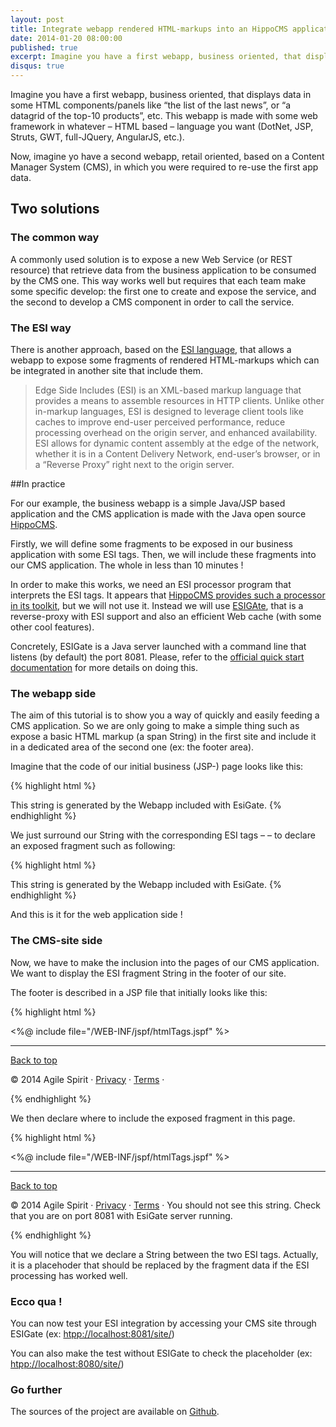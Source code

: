 ```yaml
---
layout: post
title: Integrate webapp rendered HTML-markups into an HippoCMS application with EsiGate
date: 2014-01-20 08:00:00
published: true
excerpt: Imagine you have a first webapp, business oriented, that displays data in some HTML components/panels like "the list of the last news", or "a datagrid of the top-10 products", etc. This webapp is made with some web framework in whatever – HTML based – language you want (DotNet, JSP, Struts, GWT, full-JQuery, AngularJS, etc.). Now, imagine yo have a second webapp, retail oriented, based on a Content Manager System (CMS), in which you were required to re-use the first app data. There are two approaches to solve your problem &#58; the common way or the ESI way.
disqus: true
---
```


Imagine you have a first webapp, business oriented, that displays data in some HTML components/panels like “the list of the last news”, or “a datagrid of the top-10 products”, etc. This webapp is made with some web framework in whatever – HTML based – language you want (DotNet, JSP, Struts, GWT, full-JQuery, AngularJS, etc.).

Now, imagine yo have a second webapp, retail oriented, based on a Content Manager System (CMS), in which you were required to re-use the first app data.

## Two solutions

### The common way

A commonly used solution is to expose a new Web Service (or REST resource) that retrieve data from the business application to be consumed by the CMS one. This way works well but requires that each team make some specific develop: the first one to create and expose the service, and the second to develop a CMS component in order to call the service.

### The ESI way

There is another approach, based on the [ESI language](http://www.w3.org/TR/esi-lang), that allows a webapp to expose some fragments of rendered HTML-markups which can be integrated in another site that include them.

> Edge Side Includes (ESI) is an XML-based markup language that provides a means to assemble resources in HTTP clients. Unlike other in-markup languages, ESI is designed to leverage client tools like caches to improve end-user perceived performance, reduce processing overhead on the origin server, and enhanced availability. ESI allows for dynamic content assembly at the edge of the network, whether it is in a Content Delivery Network, end-user’s browser, or in a “Reverse Proxy” right next to the origin server.

##In practice

For our example, the business webapp is a simple Java/JSP based application and the CMS application is made with the Java open source [HippoCMS](http://www.onehippo.com/).

Firstly, we will define some fragments to be exposed in our business application with some ESI tags. Then, we will include these fragments into our CMS application. The whole in less than 10 minutes !

In order to make this works, we need an ESI processor program that interprets the ESI tags. It appears that [HippoCMS provides such a processor in its toolkit](http://www.onehippo.org/7_8/library/concepts/web-application/hst-2-edge-side-includes-support.html), but we will not use it. Instead we will use [ESIGAte](http://esigate.org/), that is a reverse-proxy with ESI support and also an efficient Web cache (with some other cool features).

Concretely, ESIGate is a Java server launched with a command line that listens (by default) the port 8081. Please, refer to the [official quick start documentation](http://esigate.org/quickstart.html) for more details on doing this.

### The webapp side

The aim of this tutorial is to show you a way of quickly and easily feeding a CMS application. So we are only going to make a simple thing such as expose a basic HTML markup (a span String) in the first site and include it in a dedicated area of the second one (ex: the footer area).

Imagine that the code of our initial business (JSP-) page looks like this:

{% highlight html %}
<!-- greeting.jsp (before) -->
<html>
<head>
    <title>EsiGate is watching you...</title>
</head>
<body>
    <!--  span to expose vie ESI -->
    This string is generated by the Webapp included with EsiGate.
</body>
</html>
{% endhighlight %}

We just surround our String with the corresponding ESI tags – – to declare an exposed fragment such as following:

{% highlight html %}
<!-- greeting.jsp (after) -->
<html>
<head>
    <title>EsiGate is watching you...</title>
</head>
<body>
<esi:fragment name="body">
    This string is generated by the Webapp included with EsiGate.
</esi:fragment>
</body>
</html>
{% endhighlight %}

And this is it for the web application side !

### The CMS-site side

Now, we have to make the inclusion into the pages of our CMS application. We want to display the ESI fragment String in the footer of our site.

The footer is described in a JSP file that initially looks like this:


{% highlight html %}
<!-- footer.jsp (before) -->
<%@ include file="/WEB-INF/jspf/htmlTags.jspf" %>
<div class="container">
    <hr>
    <!-- Site footer -->
    <footer>
        <p class="pull-right"><a href="#">Back to top</a></p>
        <p>
            &copy; 2014 Agile Spirit &middot;
            <a href="#">Privacy</a> &middot;
            <a href="#">Terms</a> &middot;
        </p>
    </footer>
</div>
{% endhighlight %}

We then declare where to include the exposed fragment in this page.

{% highlight html %}
<!-- footer.jsp (after) -->
<%@ include file="/WEB-INF/jspf/htmlTags.jspf" %>
<div class="container">
    <hr>
    <!-- Site footer -->
    <footer>
        <p class="pull-right"><a href="#">Back to top</a></p>
        <p>
            &copy; 2014 Agile Spirit &middot;
            <a href="#">Privacy</a> &middot;
            <a href="#">Terms</a> &middot;
            <esi:include src="http://localhost:8080/greeting/">
                You should not see this string. Check that you are on port 8081 with EsiGate server running.
            </esi:include>
        </p>
    </footer>
</div>
{% endhighlight %}

You will notice that we declare a String between the two ESI tags. Actually, it is a placehoder that should be replaced by the fragment data if the ESI processing has worked well.

### Ecco qua !
You can now test your ESI integration by accessing your CMS site through ESIGate (ex: [htpp://localhost:8081/site/](htpp://localhost:8081/site/))

You can also make the test without ESIGate to check the placeholder (ex: [htpp://localhost:8080/site/](htpp://localhost:8080/site/))

### Go further
The sources of the project are available on [Github](https://github.com/AgileSpirit/HappyHippos).

